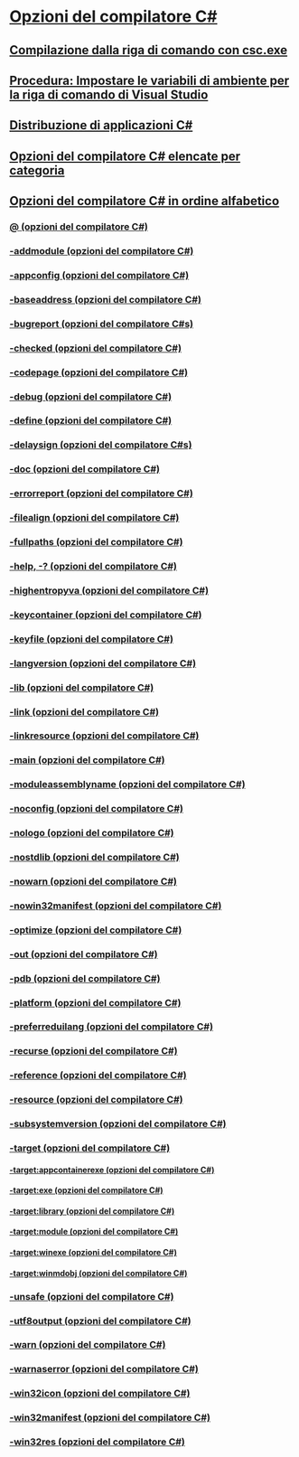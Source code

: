 # [Opzioni del compilatore C#](index.md)
## [Compilazione dalla riga di comando con csc.exe](command-line-building-with-csc-exe.md)
## [Procedura: Impostare le variabili di ambiente per la riga di comando di Visual Studio](how-to-set-environment-variables-for-the-visual-studio-command-line.md)
## [Distribuzione di applicazioni C#](app-deployment.md)
## [Opzioni del compilatore C# elencate per categoria](listed-by-category.md)
## [Opzioni del compilatore C# in ordine alfabetico](listed-alphabetically.md)
### [@ (opzioni del compilatore C#)](response-file-compiler-option.md)
### [-addmodule (opzioni del compilatore C#)](addmodule-compiler-option.md)
### [-appconfig (opzioni del compilatore C#)](appconfig-compiler-option.md)
### [-baseaddress (opzioni del compilatore C#)](baseaddress-compiler-option.md)
### [-bugreport (opzioni del compilatore C#s)](bugreport-compiler-option.md)
### [-checked (opzioni del compilatore C#)](checked-compiler-option.md)
### [-codepage (opzioni del compilatore C#)](codepage-compiler-option.md)
### [-debug (opzioni del compilatore C#)](debug-compiler-option.md)
### [-define (opzioni del compilatore C#)](define-compiler-option.md)
### [-delaysign (opzioni del compilatore C#s)](delaysign-compiler-option.md)
### [-doc (opzioni del compilatore C#)](doc-compiler-option.md)
### [-errorreport (opzioni del compilatore C#)](errorreport-compiler-option.md)
### [-filealign (opzioni del compilatore C#)](filealign-compiler-option.md)
### [-fullpaths (opzioni del compilatore C#)](fullpaths-compiler-option.md)
### [-help, -? (opzioni del compilatore C#)](help-compiler-option.md)
### [-highentropyva (opzioni del compilatore C#)](highentropyva-compiler-option.md)
### [-keycontainer (opzioni del compilatore C#)](keycontainer-compiler-option.md)
### [-keyfile (opzioni del compilatore C#)](keyfile-compiler-option.md)
### [-langversion (opzioni del compilatore C#)](langversion-compiler-option.md)
### [-lib (opzioni del compilatore C#)](lib-compiler-option.md)
### [-link (opzioni del compilatore C#)](link-compiler-option.md)
### [-linkresource (opzioni del compilatore C#)](linkresource-compiler-option.md)
### [-main (opzioni del compilatore C#)](main-compiler-option.md)
### [-moduleassemblyname (opzioni del compilatore C#)](moduleassemblyname-compiler-option.md)
### [-noconfig (opzioni del compilatore C#)](noconfig-compiler-option.md)
### [-nologo (opzioni del compilatore C#)](nologo-compiler-option.md)
### [-nostdlib (opzioni del compilatore C#)](nostdlib-compiler-option.md)
### [-nowarn (opzioni del compilatore C#)](nowarn-compiler-option.md)
### [-nowin32manifest (opzioni del compilatore C#)](nowin32manifest-compiler-option.md)
### [-optimize (opzioni del compilatore C#)](optimize-compiler-option.md)
### [-out (opzioni del compilatore C#)](out-compiler-option.md)
### [-pdb (opzioni del compilatore C#)](pdb-compiler-option.md)
### [-platform (opzioni del compilatore C#)](platform-compiler-option.md)
### [-preferreduilang (opzioni del compilatore C#)](preferreduilang-compiler-option.md)
### [-recurse (opzioni del compilatore C#)](recurse-compiler-option.md)
### [-reference (opzioni del compilatore C#)](reference-compiler-option.md)
### [-resource (opzioni del compilatore C#)](resource-compiler-option.md)
### [-subsystemversion (opzioni del compilatore C#)](subsystemversion-compiler-option.md)
### [-target (opzioni del compilatore C#)](target-compiler-option.md)
#### [-target:appcontainerexe (opzioni del compilatore C#)](target-appcontainerexe-compiler-option.md)
#### [-target:exe (opzioni del compilatore C#)](target-exe-compiler-option.md)
#### [-target:library (opzioni del compilatore C#)](target-library-compiler-option.md)
#### [-target:module (opzioni del compilatore C#)](target-module-compiler-option.md)
#### [-target:winexe (opzioni del compilatore C#)](target-winexe-compiler-option.md)
#### [-target:winmdobj (opzioni del compilatore C#)](target-winmdobj-compiler-option.md)
### [-unsafe (opzioni del compilatore C#)](unsafe-compiler-option.md)
### [-utf8output (opzioni del compilatore C#)](utf8output-compiler-option.md)
### [-warn (opzioni del compilatore C#)](warn-compiler-option.md)
### [-warnaserror (opzioni del compilatore C#)](warnaserror-compiler-option.md)
### [-win32icon (opzioni del compilatore C#)](win32icon-compiler-option.md)
### [-win32manifest (opzioni del compilatore C#)](win32manifest-compiler-option.md)
### [-win32res (opzioni del compilatore C#)](win32res-compiler-option.md)
